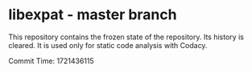 # libexpat - master branch

This repository contains the frozen state of the repository.
Its history is cleared. It is used only for static code
analysis with Codacy.

Commit Time: 1721436115
